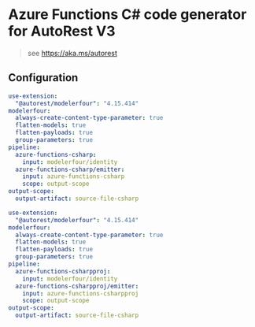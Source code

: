 # Azure Functions C# code generator for AutoRest V3

> see https://aka.ms/autorest

## Configuration

```yaml
use-extension:
  "@autorest/modelerfour": "4.15.414"
modelerfour:
  always-create-content-type-parameter: true
  flatten-models: true
  flatten-payloads: true
  group-parameters: true
pipeline:
  azure-functions-csharp:
    input: modelerfour/identity
  azure-functions-csharp/emitter:
    input: azure-functions-csharp
    scope: output-scope
output-scope:
  output-artifact: source-file-csharp
```

``` yaml $(generate-metadata) == true
use-extension:
  "@autorest/modelerfour": "4.15.414"
modelerfour:
  always-create-content-type-parameter: true
  flatten-models: true
  flatten-payloads: true
  group-parameters: true
pipeline:
  azure-functions-csharpproj:
    input: modelerfour/identity
  azure-functions-csharpproj/emitter:
    input: azure-functions-csharpproj
    scope: output-scope
output-scope:
  output-artifact: source-file-csharp
```
